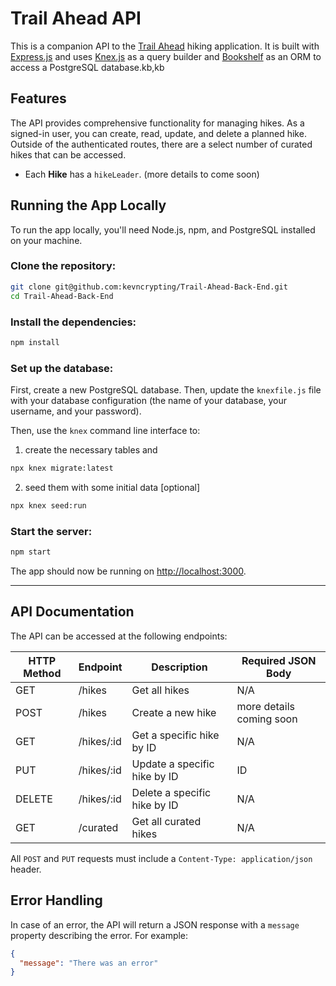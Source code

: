 # Trail Ahead API

This is a companion API to the [Trail Ahead](https://github.com/DQuaya/Trail-Ahead-Front-End) hiking application. It is built with [Express.js](https://expressjs.com/) and uses [Knex.js](http://knexjs.org/) as a query builder and [Bookshelf](https://bookshelfjs.org/) as an ORM to access a PostgreSQL database.kb,kb

## Features

The API provides comprehensive functionality for managing hikes. As a signed-in user, you can create, read, update, and delete a planned hike. Outside of the authenticated routes, there are a select number of curated hikes that can be accessed.

- Each **Hike** has a `hikeLeader`. (more details to come soon)

## Running the App Locally

To run the app locally, you'll need Node.js, npm, and PostgreSQL installed on your machine.

### Clone the repository:

```bash
git clone git@github.com:kevncrypting/Trail-Ahead-Back-End.git
cd Trail-Ahead-Back-End
```

### Install the dependencies:

```bash
npm install
```

### Set up the database:

First, create a new PostgreSQL database. Then, update the `knexfile.js` file with your database configuration (the name of your database, your username, and your password).

Then, use the `knex` command line interface to:

1. create the necessary tables and 


```bash
npx knex migrate:latest
```
2. seed them with some initial data [optional]

```bash
npx knex seed:run
```

### Start the server:

```bash
npm start
```

The app should now be running on [http://localhost:3000](http://localhost:3000).

----

## API Documentation

The API can be accessed at the following endpoints:


| HTTP Method | Endpoint                 | Description                                      | Required JSON Body                           |
|-------------|--------------------------|--------------------------------------------------|----------------------------------------------|
| GET         | /hikes                   | Get all hikes                                    | N/A                                          |
| POST        | /hikes                   | Create a new hike                                | more details coming soon                     |
| GET         | /hikes/:id               | Get a specific hike by ID                        | N/A                                          |
| PUT         | /hikes/:id               | Update a specific hike by ID                     | ID                                           |
| DELETE      | /hikes/:id               | Delete a specific hike by ID                     | N/A                                          |
| GET         | /curated                 | Get all curated hikes                            | N/A                                          |


All `POST` and `PUT` requests must include a `Content-Type: application/json` header.

## Error Handling

In case of an error, the API will return a JSON response with a `message` property describing the error. For example:

```json
{
  "message": "There was an error"
}
```

